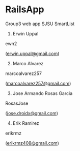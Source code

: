 # RailsApp

Group3 web app
 SJSU SmartList



  1. Erwin Uppal



ewn2

(erwin.uppal@gmail.com)



 

 2. Marco Alvarez



marcoalvarez257

(marcoalvarez257@gmail.com)





  3. Jose Armando Rosas Garcia



RosasJose


(jose.droidx@gmail.com)


  4. Erik Ramirez



erikrmz

(erikrmz408@gmail.com)

